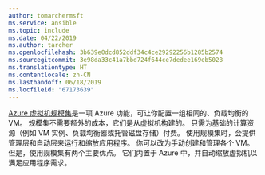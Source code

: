 ```yaml
---
author: tomarchermsft
ms.service: ansible
ms.topic: include
ms.date: 04/22/2019
ms.author: tarcher
ms.openlocfilehash: 3b639e0dcd852ddf34c4ce29292256b1285b2574
ms.sourcegitcommit: 3e98da33c41a7bbd724f644ce7dedee169eb5028
ms.translationtype: HT
ms.contentlocale: zh-CN
ms.lasthandoff: 06/18/2019
ms.locfileid: "67173639"
---
```

[Azure 虚拟机规模集](../articles/virtual-machine-scale-sets/overview.md)是一项 Azure 功能，可让你配置一组相同的、负载均衡的 VM。 规模集不需要额外的成本，它们是从虚拟机构建的。 只需为基础的计算资源（例如 VM 实例、负载均衡器或托管磁盘存储）付费。 使用规模集时，会提供管理层和自动层来运行和缩放应用程序。 你可以改为手动创建和管理各个 VM。 但是，使用规模集有两个主要优点。 它们内置于 Azure 中，并自动缩放虚拟机以满足应用程序需求。